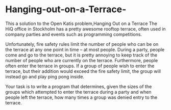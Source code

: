 # Hanging-out-on-a-Terrace-
This a solution to the Open Katis problem,Hanging Out on a Terrace
The HiQ office in Stockholm has a pretty awesome rooftop terrace, often used in company parties and events such as programming competitions.

Unfortunately, fire safety rules limit the number of people who can be on the terrace at any one point in time – at most  people. During a party, people come and go to the terrace, but it is pretty annoying to keep track of the number of people who are currently on the terrace. Furthermore, people often enter the terrace in groups. If a group of people wish to enter the terrace, but their addition would exceed the fire safety limit, the group will instead go and play ping pong inside.

Your task is to write a program that determines, given the sizes of the groups which attempted to enter the terrace during a party and when people left the terrace, how many times a group was denied entry to the terrace.
